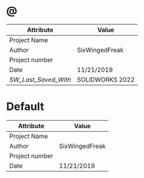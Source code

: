 # @
| Attribute | Value |
| ---  | ---     |
| Project Name |  |
| Author | SixWingedFreak |
| Project number |  |
| Date | 11/21/2019 |
| _SW_Last_Saved_With_ | SOLIDWORKS 2022 |
# Default
| Attribute | Value |
| ---  | ---     |
| Project Name |  |
| Author | SixWingedFreak |
| Project number |  |
| Date | 11/21/2019 |
